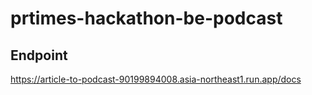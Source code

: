 # prtimes-hackathon-be-podcast

## Endpoint

https://article-to-podcast-90199894008.asia-northeast1.run.app/docs

